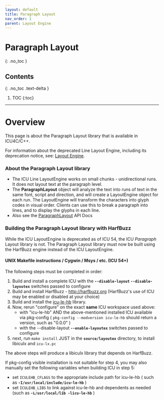 ```yaml
---
layout: default
title: Paragraph Layout
nav_order: 1
parent: Layout Engine
---
```

<!--
© 2020 and later: Unicode, Inc. and others.
License & terms of use: http://www.unicode.org/copyright.html
-->

# Paragraph Layout
{: .no_toc }

## Contents
{: .no_toc .text-delta }

1. TOC
{:toc}

---

# Overview

This page is about the Paragraph Layout library that is available in ICU4C/C++.

For information about the deprecated Line Layout Engine, including its deprecation notice,
see: [Layout Engine](index.md).

### About the Paragraph Layout library

*   The ICU Line LayoutEngine works on small chunks - unidirectional runs. It does
    not layout text at the paragraph level.
*   The **ParagraphLayout** object will analyze the text into runs of text in
    the same font, script and direction, and will create a LayoutEngine object
    for each run. The LayoutEngine will transform the characters into glyph
    codes in visual order. Clients can use this to break a paragraph into lines,
    and to display the glyphs in each line.
*   Also see the
    [ParagraphLayout](https://unicode-org.github.io/icu-docs/apidoc/released/icu4c/classicu_1_1ParagraphLayout.html)
    API Docs

### Building the Paragraph Layout library with HarfBuzz

While the ICU LayoutEngine is deprecated as of ICU 54, the ICU *Paragraph* Layout library is not.
The Paragraph Layout library must now be built using the HarfBuzz engine instead of the ICU LayoutEngine.

#### UNIX Makefile instructions / Cygwin / Msys / etc. (ICU 54+)

The following steps must be completed in order:

1.  Build and install a complete ICU with the **`--disable-layout` `--disable-layoutex`**
    switches passed to configure
3.  Build and install HarfBuzz - http://harfbuzz.org (HarfBuzz's use of ICU may
    be enabled or disabled at your choice)
4.  Build and install the [icu-le-hb](https://github.com/harfbuzz/icu-le-hb) library.
5.  Now, rerun "configure" on the exact **same** ICU workspace used above:
    *   with "icu-le-hb" AND the above-mentioned installed ICU available via
        pkg-config ( `pkg-config --modversion icu-le-hb` should return a version,
        such as "0.0.0" )
    *   with the --disable-layout **`--enable-layoutex`** switches passed to configure
6.  next, run `make install` JUST in the **`source/layoutex`** directory, to install
    libiculx and `icu-lx.pc`

The above steps will produce a libiculx library that depends on HarfBuzz.

If pkg-config visible installation is not suitable for step 4, you may also
manually set the following variables when building ICU in step 5:

*   set `ICULEHB_CFLAGS` to the appropriate include path for icu-le-hb ( such
    as **`-I/usr/local/include/icu-le-hb`** )
*   set `ICULEHB_LIBS` to link against icu-le-hb and dependents as needed
    (such as **`-L/usr/local/lib -licu-le-hb`** )
